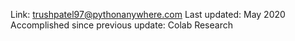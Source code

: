 Link: trushpatel97@pythonanywhere.com 
Last updated: May 2020
Accomplished since previous update: Colab Research
